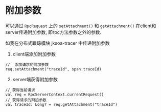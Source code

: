 # 附加参数

可以通过 `RpcRequest` 上的 `setAttachment()` 和 `getAttachment()` 在client和server传递附加参数, 即rpc方法参数之外的参数.

如我在分布式跟踪模块 jksoa-tracer 中传递附加参数

1. client端添加附加参数

```
//  添加请求的附加参数
req.setAttachment("traceId", span.traceId)
```

2. server端获得附加参数

```
// 获得当前请求
val req = RpcServerContext.currentRequest()
// 获得请求的附加参数
val traceId: Long? = req.getAttachment("traceId")
```
